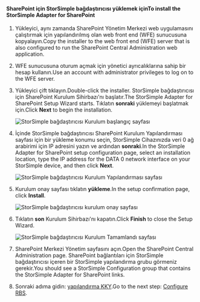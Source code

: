<!--author=SharS last changed: 9/17/15-->

#### <a name="to-install-the-storsimple-adapter-for-sharepoint"></a><span data-ttu-id="b6e31-101">SharePoint için StorSimple bağdaştırıcısı yüklemek için</span><span class="sxs-lookup"><span data-stu-id="b6e31-101">To install the StorSimple Adapter for SharePoint</span></span>
1. <span data-ttu-id="b6e31-102">Yükleyici, aynı zamanda SharePoint Yönetim Merkezi web uygulamasını çalıştırmak için yapılandırılmış olan web front end (WFE) sunucusuna kopyalayın.</span><span class="sxs-lookup"><span data-stu-id="b6e31-102">Copy the installer to the web front end (WFE) server that is also configured to run the SharePoint Central Administration web application.</span></span> 
2. <span data-ttu-id="b6e31-103">WFE sunucusuna oturum açmak için yönetici ayrıcalıklarına sahip bir hesap kullanın.</span><span class="sxs-lookup"><span data-stu-id="b6e31-103">Use an account with administrator privileges to log on to the WFE server.</span></span>
3. <span data-ttu-id="b6e31-104">Yükleyici çift tıklayın.</span><span class="sxs-lookup"><span data-stu-id="b6e31-104">Double-click the installer.</span></span> <span data-ttu-id="b6e31-105">StorSimple bağdaştırıcısı için SharePoint Kurulum Sihirbazı'nı başlatır.</span><span class="sxs-lookup"><span data-stu-id="b6e31-105">The StorSimple Adapter for SharePoint Setup Wizard starts.</span></span> <span data-ttu-id="b6e31-106">Tıklatın **sonraki** yüklemeyi başlatmak için.</span><span class="sxs-lookup"><span data-stu-id="b6e31-106">Click **Next** to begin the installation.</span></span>
   
    ![StorSimple bağdaştırıcısı Kurulum başlangıç sayfası](./media/storsimple-install-sharepoint-adapter/HCS_SSASP_Setup1-include.png)
4. <span data-ttu-id="b6e31-108">İçinde StorSimple bağdaştırıcısı SharePoint Kurulum Yapılandırması sayfası için bir yükleme konumu seçin, StorSimple Cihazınızda veri 0 ağ arabirimi için IP adresini yazın ve ardından **sonraki**.</span><span class="sxs-lookup"><span data-stu-id="b6e31-108">In the StorSimple Adapter for SharePoint setup configuration page, select an installation location, type the IP address for the DATA 0 network interface on your StorSimple device, and then click **Next**.</span></span> 
   
    ![StorSimple bağdaştırıcısı Kurulum Yapılandırması sayfası](./media/storsimple-install-sharepoint-adapter/HCS_SSASP_Setup2-include.png) 
5. <span data-ttu-id="b6e31-110">Kurulum onay sayfası tıklatın **yükleme**.</span><span class="sxs-lookup"><span data-stu-id="b6e31-110">In the setup confirmation page, click **Install**.</span></span>
   
    ![StorSimple bağdaştırıcısı kurulum onay sayfası](./media/storsimple-install-sharepoint-adapter/HCS_SSASP_Confirm_Setup-include.png) 
6. <span data-ttu-id="b6e31-112">Tıklatın **son** Kurulum Sihirbazı'nı kapatın.</span><span class="sxs-lookup"><span data-stu-id="b6e31-112">Click **Finish** to close the Setup Wizard.</span></span>
   
    ![StorSimple bağdaştırıcısı Kurulum Tamamlandı sayfası](./media/storsimple-install-sharepoint-adapter/HCS_SSASP_Setup_finish-include.png) 
7. <span data-ttu-id="b6e31-114">SharePoint Merkezi Yönetim sayfasını açın.</span><span class="sxs-lookup"><span data-stu-id="b6e31-114">Open the SharePoint Central Administration page.</span></span> <span data-ttu-id="b6e31-115">SharePoint bağlantıları için StorSimple bağdaştırıcısı içeren bir StorSimple yapılandırma grubu görmeniz gerekir.</span><span class="sxs-lookup"><span data-stu-id="b6e31-115">You should see a StorSimple Configuration group that contains the StorSimple Adapter for SharePoint links.</span></span>
8. <span data-ttu-id="b6e31-116">Sonraki adıma gidin: [yapılandırma KKY](#configure-rbs).</span><span class="sxs-lookup"><span data-stu-id="b6e31-116">Go to the next step: [Configure RBS](#configure-rbs).</span></span>

